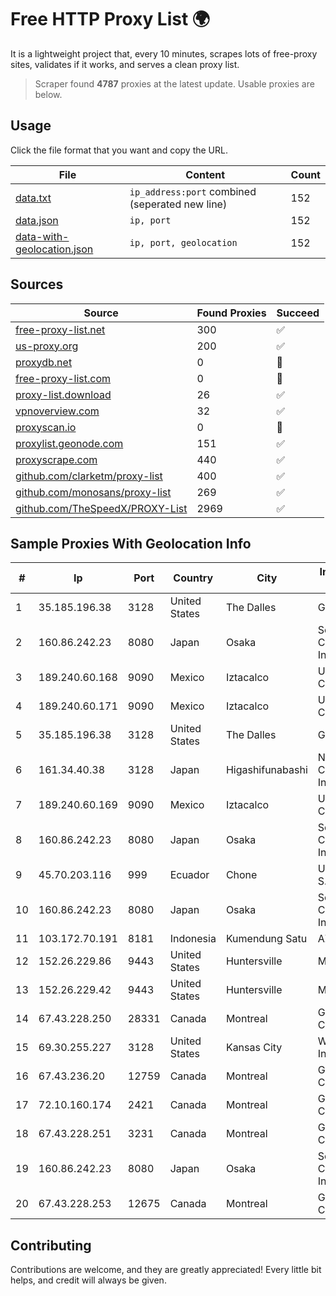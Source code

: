 
# Free HTTP Proxy List 🌍

It is a lightweight project that, every 10 minutes, scrapes lots of free-proxy sites, validates if it works, and serves a clean proxy list.


> Scraper found **4787** proxies at the latest update. Usable proxies are below.

## Usage

Click the file format that you want and copy the URL.


|File|Content|Count|
|----|-------|-----|
|[data.txt](https://raw.githubusercontent.com/themiralay/Proxy-List-World/master/data.txt)|`ip_address:port` combined (seperated new line)|152|
|[data.json](https://raw.githubusercontent.com/themiralay/Proxy-List-World/master/data.json)|`ip, port`|152|
|[data-with-geolocation.json](https://raw.githubusercontent.com/themiralay/Proxy-List-World/master/data-with-geolocation.json)|`ip, port, geolocation`|152|

## Sources

|Source|Found Proxies|Succeed|
|------|-------------|-------|
|[free-proxy-list.net](https://free-proxy-list.net)|300|✅|
|[us-proxy.org](https://www.us-proxy.org)|200|✅|
|[proxydb.net](http://proxydb.net)|0|🚫|
|[free-proxy-list.com](https://free-proxy-list.com/?page=&port=&type%5B%5D=http&type%5B%5D=https&up_time=0&search=Search)|0|🚫|
|[proxy-list.download](https://www.proxy-list.download/HTTP)|26|✅|
|[vpnoverview.com](https://vpnoverview.com/privacy/anonymous-browsing/free-proxy-servers)|32|✅|
|[proxyscan.io](https://www.proxyscan.io)|0|🚫|
|[proxylist.geonode.com](https://proxylist.geonode.com/api/proxy-list?limit=300&page=1&sort_by=lastChecked&sort_type=desc&protocols=http,https)|151|✅|
|[proxyscrape.com](https://api.proxyscrape.com/v2/?request=displayproxies&protocol=http&timeout=10000&country=all&ssl=all&anonymity=all)|440|✅|
|[github.com/clarketm/proxy-list](https://raw.githubusercontent.com/clarketm/proxy-list/master/proxy-list-raw.txt)|400|✅|
|[github.com/monosans/proxy-list](https://raw.githubusercontent.com/monosans/proxy-list/main/proxies/http.txt)|269|✅|
|[github.com/TheSpeedX/PROXY-List](https://raw.githubusercontent.com/TheSpeedX/PROXY-List/master/http.txt)|2969|✅|


## Sample Proxies With Geolocation Info

|#|Ip|Port|Country|City|Internet Service Provider|
|-|--|----|-------|----|-------------------------|
|1|35.185.196.38|3128|United States|The Dalles|Google LLC|
|2|160.86.242.23|8080|Japan|Osaka|Sony Network Communications Inc|
|3|189.240.60.168|9090|Mexico|Iztacalco|Uninet S.A. de C.V.|
|4|189.240.60.171|9090|Mexico|Iztacalco|Uninet S.A. de C.V.|
|5|35.185.196.38|3128|United States|The Dalles|Google LLC|
|6|161.34.40.38|3128|Japan|Higashifunabashi|NTT PC Communications, Inc.|
|7|189.240.60.169|9090|Mexico|Iztacalco|Uninet S.A. de C.V.|
|8|160.86.242.23|8080|Japan|Osaka|Sony Network Communications Inc|
|9|45.70.203.116|999|Ecuador|Chone|Ufinet Panama S.A.|
|10|160.86.242.23|8080|Japan|Osaka|Sony Network Communications Inc|
|11|103.172.70.191|8181|Indonesia|Kumendung Satu|AZNET|
|12|152.26.229.86|9443|United States|Huntersville|MCNC|
|13|152.26.229.42|9443|United States|Huntersville|MCNC|
|14|67.43.228.250|28331|Canada|Montreal|GloboTech Communications|
|15|69.30.255.227|3128|United States|Kansas City|WholeSale Internet|
|16|67.43.236.20|12759|Canada|Montreal|GloboTech Communications|
|17|72.10.160.174|2421|Canada|Montreal|GloboTech Communications|
|18|67.43.228.251|3231|Canada|Montreal|GloboTech Communications|
|19|160.86.242.23|8080|Japan|Osaka|Sony Network Communications Inc|
|20|67.43.228.253|12675|Canada|Montreal|GloboTech Communications|



## Contributing

Contributions are welcome, and they are greatly appreciated! Every
little bit helps, and credit will always be given.

